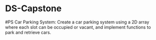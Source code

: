 # DS-Capstone

#PS
Car Parking System: Create a car parking system using a 2D array where each slot can be occupied or vacant, and implement functions to park and retrieve cars.
